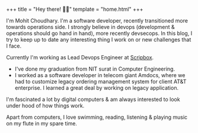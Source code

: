 +++
title = "Hey there! 👋🏼"
template = "home.html"
+++

I'm Mohit Choudhary. I'm a software developer, recently transitioned more towards operations side. I strongly believe in devops (development & operations should go hand in hand), more recently devsecops. In this blog, I try to keep up to date any interesting thing I work on or new challenges that I face.

Currently I'm working as Lead Devops Engineer at
[Scripbox](https://scripbox.com).

- I've done my graduation from NIT surat in Computer Engineering.
- I worked as a software developer in telecom giant Amdocs, where we had to
  customize legacy ordering management system for client AT&T enterprise. I
learned a great deal by working on legacy application.

I'm fascinated a lot by digital computers & am always interested to look under
hood of how things work.

Apart from computers, I love swimming, reading, listening & playing music on my
flute in my spare time.
